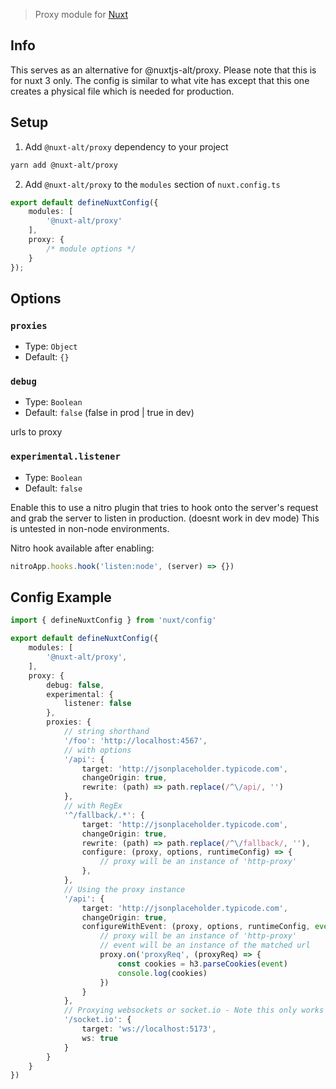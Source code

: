 > Proxy module for [Nuxt](https://nuxt.com)

## Info

This serves as an alternative for @nuxtjs-alt/proxy. Please note that this is for nuxt 3 only. The config is similar to what vite has except that this one creates a physical file which is needed for production.

## Setup

1. Add `@nuxt-alt/proxy` dependency to your project

```bash
yarn add @nuxt-alt/proxy
```

2. Add `@nuxt-alt/proxy` to the `modules` section of `nuxt.config.ts`

```ts
export default defineNuxtConfig({
    modules: [
        '@nuxt-alt/proxy'
    ],
    proxy: {
        /* module options */
    }
});

```

## Options

### `proxies`

- Type: `Object`
- Default: `{}`

### `debug`

- Type: `Boolean`
- Default: `false` (false in prod | true in dev)

urls to proxy

### `experimental.listener`

- Type: `Boolean`
- Default: `false`

Enable this to use a nitro plugin that tries to hook onto the server's request and grab the server to listen in production. (doesnt work in dev mode)
This is untested in non-node environments.

Nitro hook available after enabling:

```ts
nitroApp.hooks.hook('listen:node', (server) => {})
```

## Config Example

```ts
import { defineNuxtConfig } from 'nuxt/config'

export default defineNuxtConfig({
    modules: [
        '@nuxt-alt/proxy',
    ],
    proxy: {
        debug: false,
        experimental: {
            listener: false
        },
        proxies: {
            // string shorthand
            '/foo': 'http://localhost:4567',
            // with options
            '/api': {
                target: 'http://jsonplaceholder.typicode.com',
                changeOrigin: true,
                rewrite: (path) => path.replace(/^\/api/, '')
            },
            // with RegEx
            '^/fallback/.*': {
                target: 'http://jsonplaceholder.typicode.com',
                changeOrigin: true,
                rewrite: (path) => path.replace(/^\/fallback/, ''),
                configure: (proxy, options, runtimeConfig) => {
                    // proxy will be an instance of 'http-proxy'
                },
            },
            // Using the proxy instance
            '/api': {
                target: 'http://jsonplaceholder.typicode.com',
                changeOrigin: true,
                configureWithEvent: (proxy, options, runtimeConfig, event, h3) => {
                    // proxy will be an instance of 'http-proxy'
                    // event will be an instance of the matched url
                    proxy.on('proxyReq', (proxyReq) => {
                        const cookies = h3.parseCookies(event)
                        console.log(cookies)
                    })
                }
            },
            // Proxying websockets or socket.io - Note this only works with `experimental.listener`
            '/socket.io': {
                target: 'ws://localhost:5173',
                ws: true
            }
        }
    }
})
```
